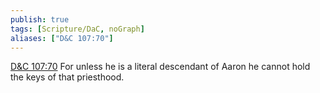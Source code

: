 ```yaml
---
publish: true
tags: [Scripture/DaC, noGraph]
aliases: ["D&C 107:70"]
---
```

[D&C 107:70](https://churchofjesuschrist.org/study/scriptures/dc-testament/dc/107?lang=eng&id=p70#p70) For unless he is a literal descendant of Aaron he cannot hold the keys of that priesthood.
